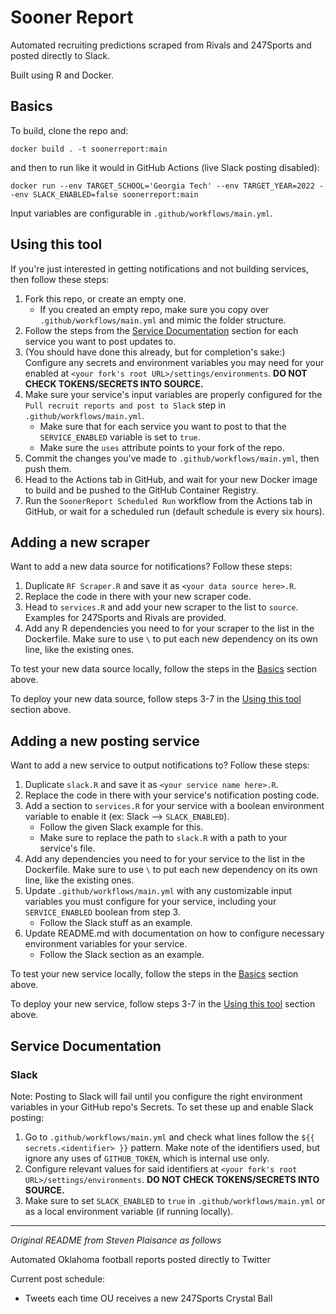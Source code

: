 # Sooner Report

Automated recruiting predictions scraped from Rivals and 247Sports and posted directly to Slack.

Built using R and Docker.

## Basics

To build, clone the repo and:

```
docker build . -t soonerreport:main
```

and then to run like it would in GitHub Actions (live Slack posting disabled):

```
docker run --env TARGET_SCHOOL='Georgia Tech' --env TARGET_YEAR=2022 --env SLACK_ENABLED=false soonerreport:main
```

Input variables are configurable in `.github/workflows/main.yml`.

## Using this tool

If you're just interested in getting notifications and not building services, then follow these steps:

1. Fork this repo, or create an empty one.
    - If you created an empty repo, make sure you copy over `.github/workflows/main.yml` and mimic the folder structure.
2. Follow the steps from the [Service Documentation](#service-documentation) section for each service you want to post updates to.
3. (You should have done this already, but for completion's sake:) Configure any secrets and environment variables you may need for your enabled at `<your fork's root URL>/settings/environments`. **DO NOT CHECK TOKENS/SECRETS INTO SOURCE.**
4. Make sure your service's input variables are properly configured for the `Pull recruit reports and post to Slack` step in `.github/workflows/main.yml`.
    - Make sure that for each service you want to post to that the `SERVICE_ENABLED` variable is set to `true`.
    - Make sure the `uses` attribute points to your fork of the repo.
5. Commit the changes you've made to `.github/workflows/main.yml`, then push them.
6. Head to the Actions tab in GitHub, and wait for your new Docker image to build and be pushed to the GitHub Container Registry.
7. Run the `SoonerReport Scheduled Run` workflow from the Actions tab in GitHub, or wait for a scheduled run (default schedule is every six hours).

## Adding a new scraper

Want to add a new data source for notifications? Follow these steps:

1. Duplicate `RF Scraper.R` and save it as `<your data source here>.R`.
2. Replace the code in there with your new scraper code.
3. Head to `services.R` and add your new scraper to the list to `source`. Examples for 247Sports and Rivals are provided.
4. Add any R dependencies you need to for your scraper to the list in the Dockerfile. Make sure to use `\` to put each new dependency on its own line, like the existing ones.

To test your new data source locally, follow the steps in the [Basics](#basics) section above.

To deploy your new data source, follow steps 3-7 in the [Using this tool](#using-this-tool) section above.

## Adding a new posting service

Want to add a new service to output notifications to? Follow these steps:

1. Duplicate `slack.R` and save it as `<your service name here>.R`.
2. Replace the code in there with your service's notification posting code.
3. Add a section to `services.R` for your service with a boolean environment variable to enable it (ex: Slack --> `SLACK_ENABLED`).
    - Follow the given Slack example for this.
    - Make sure to replace the path to `slack.R` with a path to your service's file.
4. Add any dependencies you need to for your service to the list in the Dockerfile. Make sure to use `\` to put each new dependency on its own line, like the existing ones.
5. Update `.github/workflows/main.yml` with any customizable input variables you must configure for your service, including your `SERVICE_ENABLED` boolean from step 3.
    - Follow the Slack stuff as an example.
6. Update README.md with documentation on how to configure necessary environment variables for your service.
    - Follow the Slack section as an example.
    
To test your new service locally, follow the steps in the [Basics](#basics) section above.

To deploy your new service, follow steps 3-7 in the [Using this tool](#using-this-tool) section above.

## Service Documentation

### Slack 

Note: Posting to Slack will fail until you configure the right environment variables in your GitHub repo's Secrets. To set these up and enable Slack posting:

1. Go to `.github/workflows/main.yml` and check what lines follow the `${{ secrets.<identifier> }}` pattern. Make note of the identifiers used, but ignore any uses of `GITHUB_TOKEN`, which is internal use only.
2. Configure relevant values for said identifiers at `<your fork's root URL>/settings/environments`. **DO NOT CHECK TOKENS/SECRETS INTO SOURCE.**
3. Make sure to set `SLACK_ENABLED` to `true` in `.github/workflows/main.yml` or as a local environment variable (if running locally).

---

_Original README from Steven Plaisance as follows_

Automated Oklahoma football reports posted directly to Twitter

Current post schedule:

- Tweets each time OU receives a new 247Sports Crystal Ball
